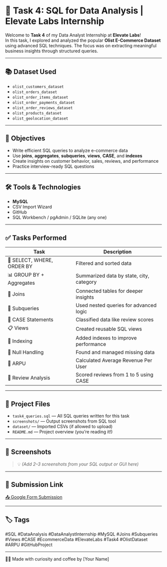 # 🧠 Task 4: SQL for Data Analysis | Elevate Labs Internship

Welcome to **Task 4** of my Data Analyst Internship at **Elevate Labs**!  
In this task, I explored and analyzed the popular **Olist E-Commerce Dataset** using advanced SQL techniques. The focus was on extracting meaningful business insights through structured queries.

---

## 📚 Dataset Used
- `olist_customers_dataset`
- `olist_orders_dataset`
- `olist_order_items_dataset`
- `olist_order_payments_dataset`
- `olist_order_reviews_dataset`
- `olist_products_dataset`
- `olist_geolocation_dataset`

---

## 🎯 Objectives
- Write efficient SQL queries to analyze e-commerce data
- Use **joins**, **aggregates**, **subqueries**, **views**, **CASE**, and **indexes**
- Create insights on customer behavior, sales, reviews, and performance
- Practice interview-ready SQL questions

---

## 🛠️ Tools & Technologies
- **MySQL**
- CSV Import Wizard
- GitHub
- SQL Workbench / pgAdmin / SQLite (any one)

---

## ✅ Tasks Performed

| Task | Description |
|------|-------------|
| 📌 SELECT, WHERE, ORDER BY | Filtered and sorted data |
| 📊 GROUP BY + Aggregates | Summarized data by state, city, category |
| 🔗 Joins | Connected tables for deeper insights |
| 📐 Subqueries | Used nested queries for advanced logic |
| 🧾 CASE Statements | Classified data like review scores |
| 📋 Views | Created reusable SQL views |
| 🚀 Indexing | Added indexes to improve performance |
| 💬 Null Handling | Found and managed missing data |
| 💸 ARPU | Calculated Average Revenue Per User |
| 📝 Review Analysis | Scored reviews from 1 to 5 using CASE |

---

## 📂 Project Files
- `task4_queries.sql` — All SQL queries written for this task
- `screenshots/` — Output screenshots from SQL tool
- `dataset/` — Imported CSVs (if allowed to upload)
- `README.md` — Project overview (you’re reading it!)

---

## 📸 Screenshots
> 💡 *(Add 2–3 screenshots from your SQL output or GUI here)*

---

## 🔗 Submission Link
[📤 Google Form Submission](https://forms.gle/p8F9dtXF1GrHx5wU8)

---

## 🏷️ Tags
#SQL #DataAnalysis #DataAnalystInternship #MySQL #Joins #Subqueries #Views #CASE #EcommerceData #ElevateLabs #Task4 #OlistDataset #ARPU #GitHubProject

---

👨‍💻 Made with curiosity and coffee by [Your Name]
